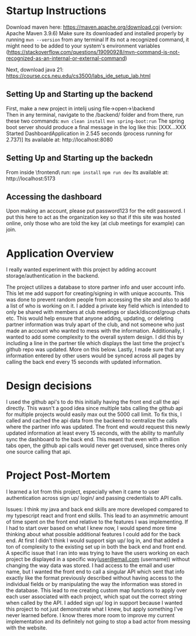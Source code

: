 # Startup Instructions

Download maven here: https://maven.apache.org/download.cgi (version: Apache Maven 3.9.6)
Make sure its downloaded and installed properly by running `mvn --version` from any terminal
If its not a recognized command, it might need to be added to your system's environment variables (https://stackoverflow.com/questions/19090928/mvn-command-is-not-recognized-as-an-internal-or-external-command)

Next, download java 21:
https://course.ccs.neu.edu/cs3500/labs_ide_setup_lab.html

## Setting Up and Starting up the backend

First, make a new project in intelij using file->open->\backend\
Then in any terminal, navigate to the /backend/ folder and from there, run these two commands:
`mvn clean install`
`mvn spring-boot:run`
The spring boot server should produce a final message in the log like this: [XXX...XXX Started DashboardApplication in 2.545 seconds (process running for 2.737)]
Its available at: http://localhost:8080

## Setting Up and Starting up the backedn

From inside \frontend\ run:
`npm install`
`npm run dev`
Its available at: http://localhost:5173

## Accessing the dashboard

Upon making an account, please put password123 for the edit password. I put this here to act as the organization key so that if this site was hosted online, only those who are told the key (at club meetings for example) can join.

# Application Overview

I really wanted experiment with this project by adding account storage/authentication in the backend.

The project utilizes a database to store partner info and user account info. This let me add support for creating/signing in with unique accounts. This was done to prevent random people from accessing the site and also to add a list of who is working on it. I added a private key field which is intended to only be shared with members at club meetings or slack/discord/group chats etc. This would help ensure that anyone adding, updating, or deleting partner information was truly apart of the club, and not someone who just made an account who wanted to mess with the information. Additionally, I wanted to add some complexity to the overall system design. I did this by including a line in the partner tile which displays the last time the project's github repo was updated. More on this below. Lastly, I made sure that any information entered by other users would be synced across all pages by calling the back end every 15 seconds with updated information.

# Design decisions

I used the github api's to do this initially having the front end call the api directly. This wasn't a good idea since multiple tabs calling the github api for multiple projects would easily max out the 5000 call limit. To fix this, I called and cached the api data from the backend to centralize the calls where the partner info was updated. The front end would request this newly updated information at least every 15 seconds, with the ability to manfully sync the dashboard to the back end. This meant that even with a million tabs open, the github api calls would never get overused, since theres only one source calling that api.

# Project Post-Mortem

I learned a lot from this project, especially when it came to user authentication across sign up/ login/ and passing credentials to API calls. 

Issues:
I think my java and back end skills are more developed compared to my typescript react and front end skills. This lead to an asymmetric amount of time spent on the front end relative to the features I was implementing. If I had to start over based on what I knew now, I would spend more time thinking about what possible additional features I could add for the back end. At first I didn't think I would support sign up/ log in, and that added a ton of complexity to the existing set up in both the back end and front end. A specific issue that I ran into was trying to have the users working on each project be displayed in a specific way(user@email.com (username)) without changing the way data was stored. I had access to the email and user name, but I wanted the front end to call a singular API which sent that info exactly like the format previously described without having access to the individual fields or by manipulating the way the information was stored in the database. This lead to me creating custom map functions to apply over each user associated with each project, which spat out the correct string when called by the API. I added sign up/ log in support because I wanted this project to not just demonstrate what I knew, but apply something I've never learned before. I know theres more room to improve my current implementation and its definitely not going to stop a bad actor from messing with the website. 

